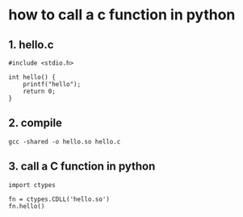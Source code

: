 # how to call a c function in python

## 1. hello.c
```
#include <stdio.h>

int hello() {
    printf("hello");
    return 0;
}
```

## 2. compile
```
gcc -shared -o hello.so hello.c
```

## 3. call a C function in python
```
import ctypes

fn = ctypes.CDLL('hello.so')
fn.hello()
```
